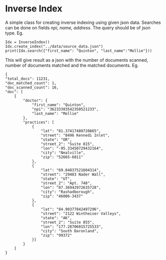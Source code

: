# Inverse Index

 A simple class for creating inverse indexing using given json data.
 Searches can be done on fields *npi, name, address*. The query should be of json type.
 Eg.
 
    Idx = InverseIndex()
    Idx.create_index("../data/source_data.json")
    print(Idx.search({"first_name": "Quinton", "last_name":"Mollie"}))
  
 This will give result as a json with the number of documents scanned, number of documents matched and the matched documents.
 Eg.
 
    {
    "total_docs": 11231,
    "doc_matched_count": 1,
    "doc_scanned_count": 16,
    "doc": [
        {
            "doctor": {
                "first_name": "Quinton",
                "npi": "36233383542350521233",
                "last_name": "Mollie"
            },
            "practices": [
                {
                    "lat": "81.37417480720865",
                    "street": "8496 Kennedi Inlet",
                    "state": "OR",
                    "street_2": "Suite 815",
                    "lon": "-95.33450729432164",
                    "city": "Nealville",
                    "zip": "52665-6811"
                },
                {
                    "lat": "69.84837521604314",
                    "street": "29483 Nader Wall",
                    "state": "UT",
                    "street_2": "Apt. 748",
                    "lon": "87.36942972635728",
                    "city": "Rashadborough",
                    "zip": "46006-3437"
                },
                {
                    "lat": "84.90377842497296",
                    "street": "2122 Wintheiser Valleys",
                    "state": "AK",
                    "street_2": "Suite 855",
                    "lon": "177.28706015725533",
                    "city": "South Daronland",
                    "zip": "99372"
                }]
            }
        ]
    }

